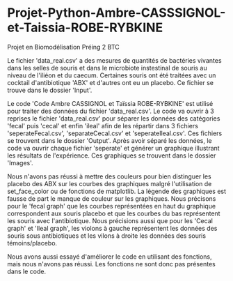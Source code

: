 # Projet-Python-Ambre-CASSSIGNOL-et-Taissia-ROBE-RYBKINE
Projet en Biomodélisation Préing 2 BTC

Le fichier 'data_real.csv' a des mesures de quantités de bactéries vivantes dans les selles de souris et dans le microbiote instestinal de souris au niveau de l'iliéon et du caecum. Certaines souris ont été traitées avec un cocktail d'antibiotique 'ABX' et d'autres ont eu un placebo.
Ce fichier se trouve dans le dossier 'Input'.


Le code 'Code Ambre CASSIGNOL et Taïssia ROBE-RYBKINE' est utilisé pour traiter des données du fichier 'data_real.csv'.
Le code va ouvrir à 3 reprises le fichier 'data_real.csv' pour séparer les données des catégories 'fecal' puis 'cecal' et enfin 'ileal' afin de les répartir dans 3 fichiers 'seperateFecal.csv', 'separateCecal.csv' et 'seperateIleal.csv'.
Ces fichiers se trouvent dans le dossier 'Output'.
Après avoir séparé les données, le code va ouvrir chaque fichier 'seperate' et générer un graphique illustrant les résultats de l'expérience. 
Ces graphiques se trouvent dans le dossier 'Images'.



Nous n'avons pas réussi à mettre des couleurs pour bien distinguer les placebo des ABX sur les courbes des graphiques malgré l'utilisation de set_face_color ou de fonctions de matplotlib.
La légende des graphiques est fausse de part le manque de couleur sur les graphiques. 
Nous précisons pour le 'fecal graph' que les courbes représentées en haut du graphique correspondent aux souris placebo et que les courbes du bas représentent les souris avec l'antibiotique.
Nous précisions aussi que pour les 'Cecal graph' et 'Ileal graph', les violons à gauche représentent les données des souris sous antibiotiques et les vilons à droite les données des souris témoins/placebo.


Nous avons aussi essayé d'améliorer le code en utilisant des fonctions, mais nous n'avons pas réussi. Les fonctions ne sont donc pas présentes dans le code.
